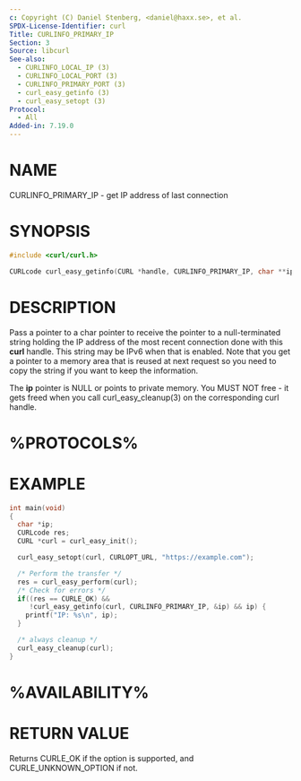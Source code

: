```yaml
---
c: Copyright (C) Daniel Stenberg, <daniel@haxx.se>, et al.
SPDX-License-Identifier: curl
Title: CURLINFO_PRIMARY_IP
Section: 3
Source: libcurl
See-also:
  - CURLINFO_LOCAL_IP (3)
  - CURLINFO_LOCAL_PORT (3)
  - CURLINFO_PRIMARY_PORT (3)
  - curl_easy_getinfo (3)
  - curl_easy_setopt (3)
Protocol:
  - All
Added-in: 7.19.0
---
```


# NAME

CURLINFO_PRIMARY_IP - get IP address of last connection

# SYNOPSIS

~~~c
#include <curl/curl.h>

CURLcode curl_easy_getinfo(CURL *handle, CURLINFO_PRIMARY_IP, char **ip);
~~~

# DESCRIPTION

Pass a pointer to a char pointer to receive the pointer to a null-terminated
string holding the IP address of the most recent connection done with this
**curl** handle. This string may be IPv6 when that is enabled. Note that you
get a pointer to a memory area that is reused at next request so you need to
copy the string if you want to keep the information.

The **ip** pointer is NULL or points to private memory. You MUST NOT free - it
gets freed when you call curl_easy_cleanup(3) on the corresponding curl
handle.

# %PROTOCOLS%

# EXAMPLE

~~~c
int main(void)
{
  char *ip;
  CURLcode res;
  CURL *curl = curl_easy_init();

  curl_easy_setopt(curl, CURLOPT_URL, "https://example.com");

  /* Perform the transfer */
  res = curl_easy_perform(curl);
  /* Check for errors */
  if((res == CURLE_OK) &&
     !curl_easy_getinfo(curl, CURLINFO_PRIMARY_IP, &ip) && ip) {
    printf("IP: %s\n", ip);
  }

  /* always cleanup */
  curl_easy_cleanup(curl);
}
~~~

# %AVAILABILITY%

# RETURN VALUE

Returns CURLE_OK if the option is supported, and CURLE_UNKNOWN_OPTION if not.

